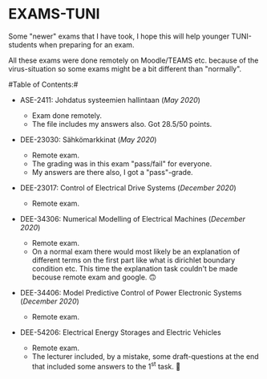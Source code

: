 # EXAMS-TUNI
Some "newer" exams that I have took, I hope this will help younger TUNI-students when preparing for an exam. 

All these exams were done remotely on Moodle/TEAMS etc. because of the virus-situation so some exams might be a bit different than "normally".

#Table of Contents:#

- ASE-2411: Johdatus systeemien hallintaan (_May 2020_)
    - Exam done remotely. 
    - The file includes my answers also. Got 28.5/50 points. 
    
- DEE-23030: Sähkömarkkinat (_May 2020_)
    - Remote exam. 
    - The grading was in this exam "pass/fail" for everyone. 
    - My answers are there also, I got a "pass"-grade.
    
- DEE-23017: Control of Electrical Drive Systems (_December 2020_)
    - Remote exam.
    
- DEE-34306: Numerical Modelling of Electrical Machines (_December 2020_)
    - Remote exam. 
    - On a normal exam there would most likely be an explanation of different terms on the first part like what is dirichlet boundary condition etc. This time the explanation          task couldn't be made becouse remote exam and google. :upside_down_face:

- DEE-34406: Model Predictive Control of Power Electronic Systems (_December 2020_)
    - Remote exam.
    
- DEE-54206: Electrical Energy Storages and Electric Vehicles
    - Remote exam.
    - The lecturer included, by a mistake, some draft-questions at the end that included some answers to the 1<sup>st</sup> task. :zany_face: 
